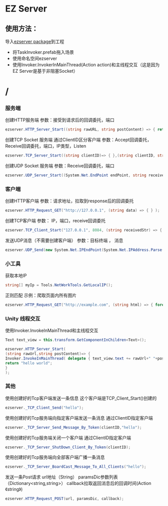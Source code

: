 # EZ Server


## 使用方法：
导入[ezserver package](https://github.com/DASTUDIO/EZ-Server-Unity3D/raw/master/ezserver.unitypackage)到工程
* 将TaskInvoker.prefab拖入场景
* 使用命名空间ezserver
* 使用Invoker.InvokerInMainThread(Action action)和主线程交互（这是因为EZ Server是基于非阻塞Socket） 

# /




### 服务端



创建HTTP服务端
参数：接受到请求后的回调委托，端口

```cs
ezserver.HTTP_Server_Start((string rawURL, string postContent) => { return "Hello World"; },8085); 
```

创建TCP Socket 服务端 通过ClientID区分客户端
参数：Accept回调委托，Receive回调委托，端口，IP类型，Listen

```cs
ezserver.TCP_Server_Start((string clientID)=> { },(string clientID, string receivedStr) => { return "got it"; }, 8084); 
```


创建UDP Socket 服务端
参数：Receive回调委托，端口

```cs
ezserver.UDP_Server_Start((System.Net.EndPoint endPoint, string receivedStr) => { return "got it"; }, 8083);
```



### 客户端



创建HTTP客户端
参数：请求地址，拉取到response后的回调委托

```cs
ezserver.HTTP_Request_GET("http://127.0.0.1", (string data) => { } ); 
```

创建TCP客户端
参数： IP，端口，receive回调委托

```cs
ezserver.TCP_Client_Start("127.0.0.1", 8084, (string receivedStr) => { return "got it"; }); 
```


发送UDP消息（不需要创建客户端）
参数：目标终端 ， 消息

```cs
ezserver.UDP_Send(new System.Net.IPEndPoint(System.Net.IPAddress.Parse("127.0.0.1"), 8083), "hello");
```




### 小工具



获取本地IP

```cs
string[] myIp = Tools.NetWorkTools.GetLocalIP();
```


正则匹配
示例：爬取页面内所有图片

```cs
ezserver.HTTP_Request_GET("http://example.com", (string html) => { foreach (var item in Tools.RegEx.FindAll(html, "<img src=\"", "\"", false)) { Console.WriteLine(item); } }); 
```

### Unity 线程交互

使用Invoker.InvokeInMainThread和主线程交互

```cs
Text text_view = this.transform.GetComponentInChildren<Text>();

ezserver.HTTP_Server_Start(
(string rawUrl,string postContent)=> { 
Invoker.InvokeInMainThread( delegate { text_view.text += rawUrl+" "+postContent+"\n"; } );
return "hello world";
}
);

```

### 其他

使用创建好的Tcp客户端发送一条信息 这个客户端是TCP_Client_Start()创建的

```cs
ezserver._TCP_Client_Send("hello");
```

使用创建好的Tcp服务端向指定客户端发送一条消息 通过ClientID指定客户端

```cs
ezserver._TCP_Server_Send_Message_By_Token(clientID,"hello");
```

使用创建好的Tcp服务端关闭一个客户端 通过ClientID指定客户端

```cs
ezserver._TCP_Server_ShutDown_Client_By_Token(clientID);
```

使用创建好的Tcp服务端向全部客户端广播一条消息

```cs
ezserver._TCP_Server_BoardCast_Message_To_All_Clients("hello");
```

发送一条Post请求 url地址（String） paramsDic参数列表（Dictionary<string,string>） callback拉取返回消息后的回调时间(Action《string》)
  
```cs
ezserver.HTTP_Request_POST(url, paramsDic, callback);
```


